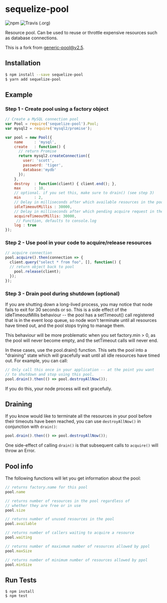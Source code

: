 # sequelize-pool

![npm](https://img.shields.io/npm/v/sequelize-pool.svg?style=flat-square)
![Travis (.org)](https://img.shields.io/travis/sushantdhiman/sequelize-pool.svg?style=flat-square)

  Resource pool. Can be used to reuse or throttle expensive resources such as
  database connections.

  This is a fork from [generic-pool@v2.5](https://github.com/coopernurse/node-pool/tree/v2.5).

## Installation

```bash
$ npm install --save sequelize-pool
$ yarn add sequelize-pool
```

## Example

### Step 1 - Create pool using a factory object

```js
// Create a MySQL connection pool
var Pool = require('sequelize-pool').Pool;
var mysql2 = require('mysql2/promise');

var pool = new Pool({
    name     : 'mysql',
    create   : function() {
      // return Promise
      return mysql2.createConnection({
        user: 'scott',
        password: 'tiger',
        database:'mydb'
      });
    },
    destroy  : function(client) { client.end(); },
    max      : 10,
    // optional. if you set this, make sure to drain() (see step 3)
    min      : 2,
    // Delay in milliseconds after which available resources in the pool will be destroyed.
    idleTimeoutMillis : 30000,
    // Delay in milliseconds after which pending acquire request in the pool will be rejected.
    acquireTimeoutMillis: 30000,
     // Function, defaults to console.log
    log : true
});
```

### Step 2 - Use pool in your code to acquire/release resources

```js
// acquire connection
pool.acquire().then(connection => {
  client.query("select * from foo", [], function() {
  // return object back to pool
    pool.release(client);
  });
});
```

### Step 3 - Drain pool during shutdown (optional)

If you are shutting down a long-lived process, you may notice
that node fails to exit for 30 seconds or so.  This is a side
effect of the idleTimeoutMillis behaviour -- the pool has a
setTimeout() call registered that is in the event loop queue, so
node won't terminate until all resources have timed out, and the pool
stops trying to manage them.

This behaviour will be more problematic when you set factory.min > 0,
as the pool will never become empty, and the setTimeout calls will
never end.

In these cases, use the pool.drain() function.  This sets the pool
into a "draining" state which will gracefully wait until all
idle resources have timed out.  For example, you can call:

```js
// Only call this once in your application -- at the point you want
// to shutdown and stop using this pool.
pool.drain().then(() => pool.destroyAllNow());
```

If you do this, your node process will exit gracefully.

## Draining

If you know would like to terminate all the resources in your pool before
their timeouts have been reached, you can use `destroyAllNow()` in conjunction
with `drain()`:

```js
pool.drain().then(() => pool.destroyAllNow());
```

One side-effect of calling `drain()` is that subsequent calls to `acquire()`
will throw an Error.

## Pool info

The following functions will let you get information about the pool:

```js
// returns factory.name for this pool
pool.name

// returns number of resources in the pool regardless of
// whether they are free or in use
pool.size

// returns number of unused resources in the pool
pool.available

// returns number of callers waiting to acquire a resource
pool.waiting

// returns number of maxixmum number of resources allowed by ppol
pool.maxSize

// returns number of minimum number of resources allowed by ppol
pool.minSize

```

## Run Tests

    $ npm install
    $ npm test